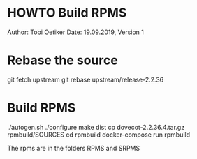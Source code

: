HOWTO Build RPMS
==========================
Author: Tobi Oetiker 
Date:   19.09.2019, Version 1

Rebase the source
=================

git fetch upstream
git rebase upstream/release-2.2.36

Build RPMS
==========

./autogen.sh
./configure
make dist
cp dovecot-2.2.36.4.tar.gz rpmbuild/SOURCES
cd rpmbuild
docker-compose run rpmbuild


The rpms are in the folders RPMS and SRPMS
